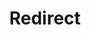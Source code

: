 ﻿---
layout: src/layouts/Redirect.astro
title: Redirect
redirect: /docs/installation/octopus-server-linux-container/migration/migrate-to-server-container-linux-from-windows-container
pubDate:  2023-01-01
navSearch: false
navSitemap: false
navMenu: false
---
